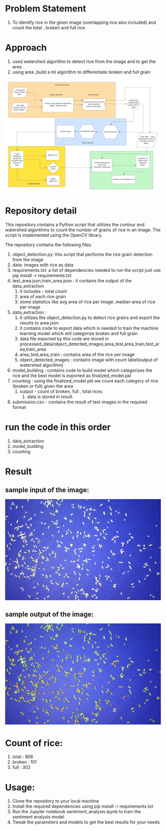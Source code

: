# Problem Statement
1. To identify rice in the given image (overlapping rice also included) and count the total , broken and full rice

# Approach
1. used watershed algorithm to detect rice from the image and to get the area .
2. using area ,build a ml algorithm to differentiate broken and full grain

![](process.png)

# Repository detail
This repository contains a Python script that utilizes the contour and watershed algorithms to count the number of grains of rice in an image. The script is implemented using the OpenCV library.

The repository contains the following files:

1. object_detection.py: this script that performs the rice grain detection from the image
2. data: images with rice as data
3. requirements.txt: a list of dependencies needed to run the script just use pip install -r requirements.txt
4. test_area.json,train_area.json : it contains the output of the data_extraction
   1. it includes - total count
   2. area of each rice grain
   3. some statistics like avg area of rice per image ,median area of rice per image
5. data_extraction : 
   1. it utilizes the object_detection.py to detect rice grains and export the results to area.json
   2. it contains code to export data which is needed to train the machine learning model which will categorize broken and full grain
   3. data file exported by this code are stored in processed_data/object_detected_images,area_test,area_train,test_area,train_area
   4. area_test,area_train : contains area of the rice per image
   5. object_detected_images : contains image with count label(output of watershed algorithm)
6. model_building : contains code to build model which categorizes the rice and the best model is exported as finalized_model.pkl
7. counting : using the finalized_model.pkl we count each category of rice (broken or full) given the area
   1. output - count of broken, full , total rices
      1. data is stored in result 
8. submission.csv - contains the result of test images in the required format

# run the code in this order
1. data_extraction
2. model_building
3. counting 

# Result

## sample input of the image:
![](data/train/mixed_grain_1.jpg)
## sample output of the image:
![](processed_data/object_detected_images/train/solved_watershed_mixed_grain_1.jpg)
# Count of rice:

1. total : 806
2. broken : 101
3. full : 302

# Usage:

1. Clone the repository to your local machine
2. Install the required dependencies using pip install -r requirements.txt
3. Run the Jupyter notebook sentiment_analysis.ipynb to train the sentiment analysis model
4. Tweak the parameters and models to get the best results for your needs